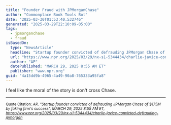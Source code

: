 ```yaml
---
title: "Founder Fraud with JPMorganChase"
author: "Commonplace Book Tools Bot"
date: "2025-03-30T01:53:40.532746"
generated: "2025-03-29T22:10:09-05:00"
tags:
  - jpmorganchase
  - fraud
isBasedOn:
  type: "NewsArticle"
  headline: "Startup founder convicted of defrauding JPMorgan Chase of $175M by faking firm's success"
  url: "https://www.npr.org/2025/03/29/nx-s1-5344434/charlie-javice-convicted-defrauding-jpmorgan"
  author: "AP"
  datePublished: "MARCH 29, 2025 8:55 AM ET"
  publisher: "www.npr.org"
guid: "4a15dd9b-4965-4a49-90a8-765333a95fa8"
---
```


I feel like the moral of the story is don't cross Chase.

---

<sub>Quote Citation: <cite>AP, "Startup founder convicted of defrauding JPMorgan Chase of $175M by faking firm's success", MARCH 29, 2025 8:55 AM ET, <a href="https://www.npr.org/2025/03/29/nx-s1-5344434/charlie-javice-convicted-defrauding-jpmorgan">https://www.npr.org/2025/03/29/nx-s1-5344434/charlie-javice-convicted-defrauding-jpmorgan</a></cite></sub>